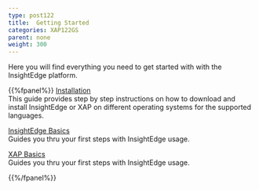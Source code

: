 ```yaml
---
type: post122
title:  Getting Started
categories: XAP122GS
parent: none
weight: 300
---
```


Here you will find everything you need to get started with with the InsightEdge platform.


{{%fpanel%}}
[Installation](installation.html)<br>
This guide provides step by step instructions on how to download and install InsightEdge or XAP on different operating systems for the supported languages.

[InsightEdge Basics](insightedge-basics.html)<br>
Guides you thru your first steps with InsightEdge usage.

[XAP Basics](../tut-java)<br>
Guides you thru your first steps with InsightEdge usage.

{{%/fpanel%}}
